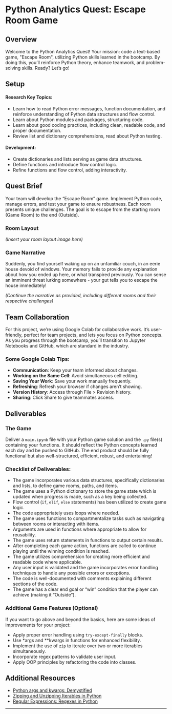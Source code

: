 # Python Analytics Quest: Escape Room Game

## Overview
Welcome to the Python Analytics Quest! Your mission: code a text-based game, "Escape Room", utilizing Python skills learned in the bootcamp. By doing this, you’ll reinforce Python theory, enhance teamwork, and problem-solving skills. Ready? Let’s go!

## Setup

#### Research Key Topics:
- Learn how to read Python error messages, function documentation, and reinforce understanding of Python data structures and flow control.
- Learn about Python modules and packages, structuring code.
- Learn about good coding practices, including clean, readable code, and proper documentation.
- Review list and dictionary comprehensions, read about Python testing.

#### Development:
- Create dictionaries and lists serving as game data structures.
- Define functions and introduce flow control logic.
- Refine functions and flow control, adding interactivity.


## Quest Brief
Your team will develop the “Escape Room” game. Implement Python code, manage errors, and test your game to ensure robustness. Each room presents unique challenges. The goal is to escape from the starting room (Game Room) to the end (Outside). 

### Room Layout
*(Insert your room layout image here)*

### Game Narrative
Suddenly, you find yourself waking up on an unfamiliar couch, in an eerie house devoid of windows. Your memory fails to provide any explanation about how you ended up here, or what transpired previously. You can sense an imminent threat lurking somewhere - your gut tells you to escape the house immediately!

*(Continue the narrative as provided, including different rooms and their respective challenges)*

## Team Collaboration
For this project, we’re using Google Colab for collaborative work. It’s user-friendly, perfect for team projects, and lets you focus on Python concepts. As you progress through the bootcamp, you’ll transition to Jupyter Notebooks and GitHub, which are standard in the industry.

### Some Google Colab Tips:
- **Communication**: Keep your team informed about changes.
- **Working on the Same Cell**: Avoid simultaneous cell editing.
- **Saving Your Work**: Save your work manually frequently.
- **Refreshing**: Refresh your browser if changes aren’t showing.
- **Version History**: Access through File > Revision history.
- **Sharing**: Click Share to give teammates access.

## Deliverables

### The Game
Deliver a `main.ipynb` file with your Python game solution and the `.py` file(s) containing your functions. It should reflect the Python concepts learned each day and be pushed to GitHub. The end product should be fully functional but also well-structured, efficient, robust, and entertaining!

### Checklist of Deliverables:
- The game incorporates various data structures, specifically dictionaries and lists, to define game rooms, paths, and items.
- The game uses a Python dictionary to store the game state which is updated when progress is made, such as a key being collected.
- Flow control (`if`, `elif`, `else` statements) has been utilized to create game logic.
- The code appropriately uses loops where needed.
- The game uses functions to compartmentalize tasks such as navigating between rooms or interacting with items.
- Arguments are used in functions where appropriate to allow for reusability.
- The game uses return statements in functions to output certain results.
- After completing each game action, functions are called to continue playing until the winning condition is reached.
- The game utilizes comprehension for creating more efficient and readable code where applicable.
- Any user input is validated and the game incorporates error handling techniques to handle any possible errors or exceptions.
- The code is well-documented with comments explaining different sections of the code.
- The game has a clear end goal or “win” condition that the player can achieve (making it “Outside”).

### Additional Game Features (Optional)
If you want to go above and beyond the basics, here are some ideas of improvements for your project:

- Apply proper error handling using `try-except-finally` blocks.
- Use *args and **kwargs in functions for enhanced flexibility.
- Implement the use of `zip` to iterate over two or more iterables simultaneously.
- Incorporate regex patterns to validate user input.
- Apply OOP principles by refactoring the code into classes.

## Additional Resources
- [Python args and kwargs: Demystified](#)
- [Zipping and Unzipping Iterables in Python](#)
- [Regular Expressions: Regexes in Python](#)

---
